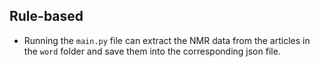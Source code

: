 ## Rule-based

- Running the ```main.py``` file can extract the NMR data from the articles in the ```word``` folder and save them into the corresponding json file.